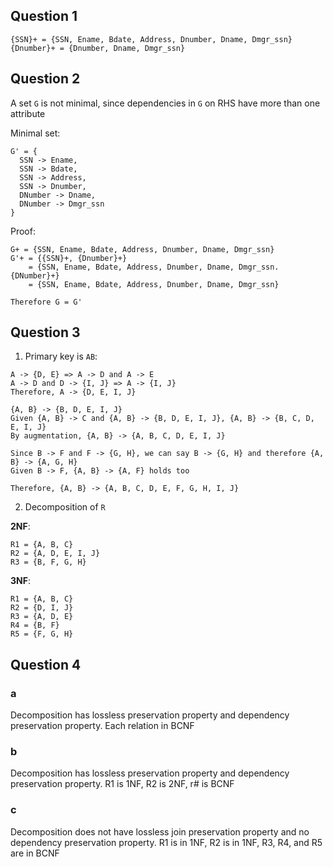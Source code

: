 ## Question 1

```
{SSN}+ = {SSN, Ename, Bdate, Address, Dnumber, Dname, Dmgr_ssn}
{Dnumber}+ = {Dnumber, Dname, Dmgr_ssn}
```

## Question 2

A set `G` is not minimal, since dependencies in `G` on RHS have more than one attribute

Minimal set:

```
G' = {
  SSN -> Ename,
  SSN -> Bdate,
  SSN -> Address,
  SSN -> Dnumber,
  DNumber -> Dname,
  DNumber -> Dmgr_ssn
}
```

Proof:

```
G+ = {SSN, Ename, Bdate, Address, Dnumber, Dname, Dmgr_ssn}
G'+ = {{SSN}+, {Dnumber}+}
    = {SSN, Ename, Bdate, Address, Dnumber, Dname, Dmgr_ssn. {DNumber}+}
    = {SSN, Ename, Bdate, Address, Dnumber, Dname, Dmgr_ssn}

Therefore G = G'
```

## Question 3

1. Primary key is `AB`: 

```
A -> {D, E} => A -> D and A -> E
A -> D and D -> {I, J} => A -> {I, J}
Therefore, A -> {D, E, I, J}

{A, B} -> {B, D, E, I, J}
Given {A, B} -> C and {A, B} -> {B, D, E, I, J}, {A, B} -> {B, C, D, E, I, J}
By augmentation, {A, B} -> {A, B, C, D, E, I, J}

Since B -> F and F -> {G, H}, we can say B -> {G, H} and therefore {A, B} -> {A, G, H}
Given B -> F, {A, B} -> {A, F} holds too

Therefore, {A, B} -> {A, B, C, D, E, F, G, H, I, J}
```

2. Decomposition of `R`

**2NF**:

```
R1 = {A, B, C}
R2 = {A, D, E, I, J}
R3 = {B, F, G, H}
```

**3NF**:

```
R1 = {A, B, C}
R2 = {D, I, J}
R3 = {A, D, E}
R4 = {B, F}
R5 = {F, G, H}

```

## Question 4

### a

Decomposition has lossless preservation property and dependency preservation property. Each relation in BCNF

### b

Decomposition has lossless preservation property and dependency preservation property. R1 is 1NF, R2 is 2NF, r# is BCNF

### c

Decomposition does not have lossless join preservation property and no dependency preservation property. R1 is in 1NF, R2 is in 1NF, R3, R4, and R5 are in BCNF
